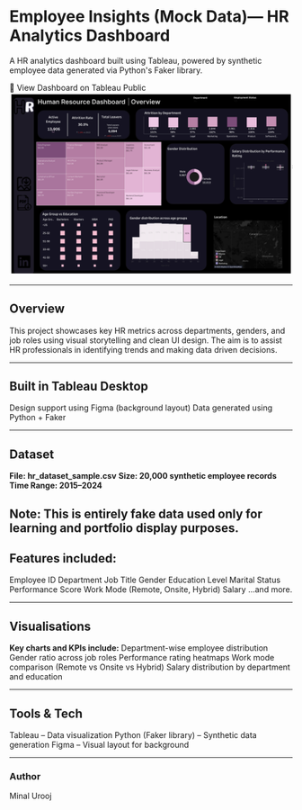 # Employee Insights (Mock Data)— HR Analytics Dashboard

A HR analytics dashboard built using Tableau, powered by synthetic employee data generated via Python's Faker library.

🔗 View Dashboard on Tableau Public
![Dashboard Screenshot](dashboard_screenshot.png)
___

## Overview

This project showcases key HR metrics across departments, genders, and job roles using visual storytelling and clean UI design. The aim is to assist HR professionals in identifying trends and making data driven decisions.
___

## Built in Tableau Desktop

Design support using Figma (background layout)
Data generated using Python + Faker
___

## Dataset

**File: hr_dataset_sample.csv**
**Size: 20,000 synthetic employee records**
**Time Range: 2015–2024**

## Note: This is entirely fake data used only for learning and portfolio display purposes.

## Features included:
Employee ID
Department
Job Title
Gender
Education Level
Marital Status
Performance Score
Work Mode (Remote, Onsite, Hybrid)
Salary
...and more.

___

## Visualisations

**Key charts and KPIs include:**
Department-wise employee distribution
Gender ratio across job roles
Performance rating heatmaps
Work mode comparison (Remote vs Onsite vs Hybrid)
Salary distribution by department and education
___

## Tools & Tech

Tableau – Data visualization
Python (Faker library) – Synthetic data generation
Figma – Visual layout for background
___

### Author
Minal Urooj
